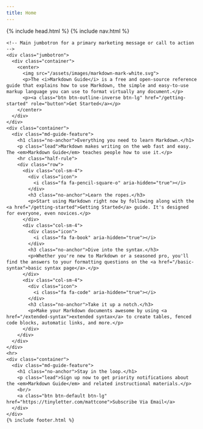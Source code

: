 ```yaml
---
title: Home
---
```

<html>
  {% include head.html %}
  <body>
    {% include nav.html %}

    <!-- Main jumbotron for a primary marketing message or call to action -->
    <div class="jumbotron">
      <div class="container">
        <center>
          <img src="/assets/images/markdown-mark-white.svg">
          <p>The <i>Markdown Guide</i> is a free and open-source reference guide that explains how to use Markdown, the simple and easy-to-use markup language you can use to format virtually any document.</p>
          <p><a class="btn btn-outline-inverse btn-lg" href="/getting-started" role="button">Get Started</a></p>
        </center>
      </div>
    </div>
    <div class="container">
      <div class="md-guide-feature">
        <h1 class="no-anchor">Everything you need to learn Markdown.</h1>
        <p class="lead">Markdown makes writing on the web fast and easy. The <em>Markdown Guide</em> teaches people how to use it.</p>
        <hr class="half-rule">
        <div class="row">
          <div class="col-sm-4">
            <div class="icon">
              <i class="fa fa-pencil-square-o" aria-hidden="true"></i>
            </div>
            <h3 class="no-anchor">Learn the ropes.</h3>
            <p>Start using Markdown right now by following along with the <a href="/getting-started">Getting Started</a> guide. It's designed for everyone, even novices.</p>
          </div>
          <div class="col-sm-4">
            <div class="icon">
              <i class="fa fa-book" aria-hidden="true"></i>
            </div>
            <h3 class="no-anchor">Dive into the syntax.</h3>
            <p>Whether you're new to Markdown or a seasoned pro, you'll find the answers to your formatting questions on the <a href="/basic-syntax">basic syntax page</a>.</p>
          </div>
          <div class="col-sm-4">
            <div class="icon">
              <i class="fa fa-code" aria-hidden="true"></i>
            </div>
            <h3 class="no-anchor">Take it up a notch.</h3>
            <p>Make your Markdown documents awesome by using <a href="/extended-syntax">extended syntax</a> to create tables, fenced code blocks, automatic links, and more.</p>
          </div>
        </div>
      </div>
    </div>
    <hr>
    <div class="container">
      <div class="md-guide-feature">
        <h1 class="no-anchor">Stay in the loop.</h1>
        <p class="lead">Sign up now to get priority notifications about the <em>Markdown Guide</em> and related instructional materials.</p>
        <br/>
        <a class="btn btn-default btn-lg" href="https://tinyletter.com/mattcone">Subscribe Via Email</a>
      </div>
    </div>
    {% include footer.html %}
  </body>
</html>
